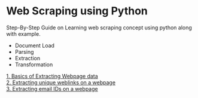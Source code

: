 <h1>Web Scraping using Python</h1>
<p>Step-By-Step Guide on Learning web scraping concept using python along with example.</p>
<ul>
  <li>Document Load</li>
  <li>Parsing</li>
  <li>Extraction</li>
  <li>Transformation</li>
</ul>
<a href="https://github.com/prakashgkhaire/webscrapingusingpython/blob/master/Web%20Scraping%20using%20Pyhton.ipynb">1. Basics of Extracting Webpage data</a><br>
<a href="https://github.com/prakashgkhaire/webscrapingusingpython/blob/master/Extract%20e-mail%20id%20from%20a%20web%20page.ipynb">2. Extracting unique weblinks on a webpage</a><br>
<a href="https://github.com/prakashgkhaire/webscrapingusingpython/blob/master/Extract%20e-mail%20id%20from%20a%20web%20page.ipynb">3. Extracting email IDs on a webpage</a>
